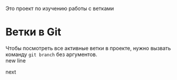 Это проект по изучению работы с ветками 

# Ветки в Git 

Чтобы посмотреть все активные ветки в проекте, нужно вызвать команду `git branch` без аргументов.  
new line

next
